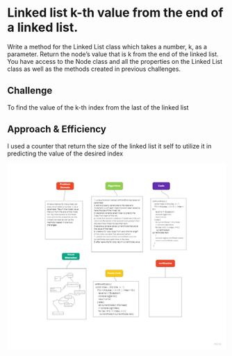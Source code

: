 # Linked list k-th value from the end of a linked list.

Write a method for the Linked List class which takes a number, k, as a parameter. Return the node’s value that is k from the end of the linked list. You have access to the Node class and all the properties on the Linked List class as well as the methods created in previous challenges.

## Challenge

To find the value of the k-th index from the last of the linked list

## Approach & Efficiency

I used a counter that return the size of the linked list it self to utilize it in predicting the value of the desired index

![img](../assets/code-challenge07.jpg)
